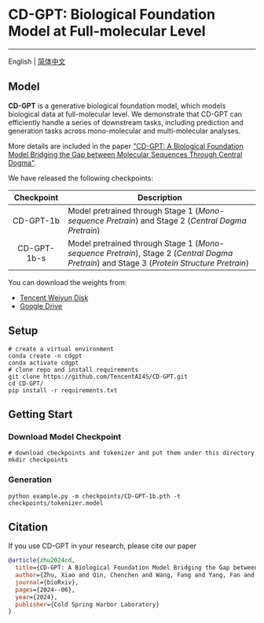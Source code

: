 # CD-GPT: Biological Foundation Model at Full-molecular Level

----------------

English | [简体中文](./README-zh.md)

## Model
**CD-GPT** is a generative biological foundation model, which models biological data at full-molecular level. We demonstrate that CD-GPT can efficiently handle a series of downstream tasks, including prediction and generation tasks across mono-molecular and multi-molecular analyses.

More details are included in the paper ["CD-GPT: A Biological Foundation Model Bridging the Gap between Molecular Sequences Through Central Dogma"](https://www.biorxiv.org/content/10.1101/2024.06.24.600337v1.article-info).

We have released the following checkpoints:

| Checkpoint | Description                                                                                                                       |
| :---------: | --------------------------------------------------------------------------------------------------------------------------------- |
|  CD-GPT-1b  | Model pretrained through Stage 1 (_Mono-sequence Pretrain_) and Stage 2 (_Central Dogma Pretrain_)                                      |
| CD-GPT-1b-s | Model pretrained through Stage 1 (_Mono-sequence Pretrain_), Stage 2 (_Central Dogma Pretrain_) and Stage 3 (_Protein Structure Pretrain_) |

You can download the weights from:
- [Tencent Weiyun Disk](https://share.weiyun.com/LpRbEEH4)
- [Google Drive](https://drive.google.com/drive/folders/1ZqelImiYMpmHhTrBGz7Tm8vFoWF32-pJ?usp=drive_link)

## Setup
```shell
# create a virtual environment
conda create -n cdgpt
conda activate cdgpt
# clone repo and install requirements
git clone https://github.com/TencentAI4S/CD-GPT.git
cd CD-GPT/
pip install -r requirements.txt
```
## Getting Start
### Download Model Checkpoint
```shell
# download checkpoints and tokenizer and put them under this directory
mkdir checkpoints
```
### Generation
```shell
python example.py -m checkpoints/CD-GPT-1b.pth -t checkpoints/tokenizer.model
```

## Citation
If you use CD-GPT in your research, please cite our paper

```BibTeX
@article{zhu2024cd,
  title={CD-GPT: A Biological Foundation Model Bridging the Gap between Molecular Sequences Through Central Dogma},
  author={Zhu, Xiao and Qin, Chenchen and Wang, Fang and Yang, Fan and He, Bing and Zhao, Yu and Yao, Jianhua},
  journal={bioRxiv},
  pages={2024--06},
  year={2024},
  publisher={Cold Spring Harbor Laboratory}
}
```
